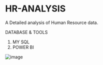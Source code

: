 # HR-ANALYSIS

A Detailed analysis of Human Resource data.

DATABASE & TOOLS
1) MY SQL
2) POWER BI

![image](https://github.com/BabluRawlo/HR-ANALYSIS/assets/139712897/0d999dd9-776d-4ef5-aef4-2ec7596d43e5)
